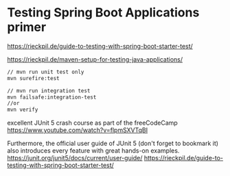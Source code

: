 # Testing Spring Boot Applications primer

<https://rieckpil.de/guide-to-testing-with-spring-boot-starter-test/>

<https://rieckpil.de/maven-setup-for-testing-java-applications/>

```bash
// mvn run unit test only
mvn surefire:test

// mvn run integration test
mvn failsafe:integration-test
//or
mvn verify
```

excellent JUnit 5 crash course as part of the freeCodeCamp
<https://www.youtube.com/watch?v=flpmSXVTqBI>

Furthermore, the official user guide of JUnit 5 (don't forget to bookmark it) also introduces every feature with great
hands-on examples.
<https://junit.org/junit5/docs/current/user-guide/>
<https://rieckpil.de/guide-to-testing-with-spring-boot-starter-test/>